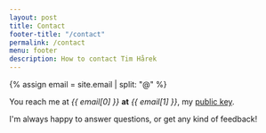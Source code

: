 ```yaml
---
layout: post
title: Contact
footer-title: "/contact"
permalink: /contact
menu: footer
description: How to contact Tim Hårek
---
```


{% assign email = site.email | split: "@" %}

You reach me at _{{ email[0] }}_ **at** _{{ email[1] }}_, my [public key](/key).

I'm always happy to answer questions, or get any kind of feedback!
